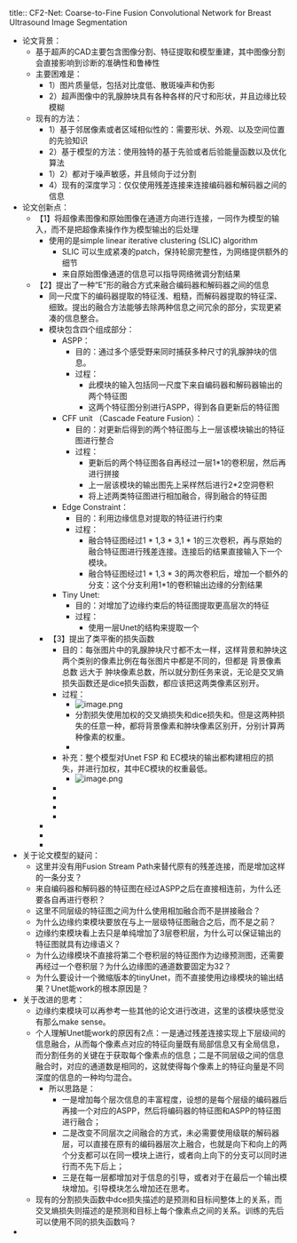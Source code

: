 title:: CF2-Net: Coarse-to-Fine Fusion Convolutional Network for Breast Ultrasound Image Segmentation

- 论文背景：
	- 基于超声的CAD主要包含图像分割、特征提取和模型重建，其中图像分割会直接影响到诊断的准确性和鲁棒性
	- 主要困难是：
		- 1）图片质量低，包括对比度低、散斑噪声和伪影
		- 2）超声图像中的乳腺肿块具有各种各样的尺寸和形状，并且边缘比较模糊
	- 现有的方法：
		- 1）基于邻居像素或者区域相似性的：需要形状、外观、以及空间位置的先验知识
		- 2）基于模型的方法：使用独特的基于先验或者后验能量函数以及优化算法
		- 1）2）都对于噪声敏感，并且倾向于过分割
		- 4）现有的深度学习：仅仅使用残差连接来连接编码器和解码器之间的信息
- 论文创新点：
	- 【1】将超像素图像和原始图像在通道方向进行连接，一同作为模型的输入，而不是把超像素操作作为模型输出的后处理
		- 使用的是simple linear iterative clustering (SLIC) algorithm
			- SLIC 可以生成紧凑的patch，保持轮廓完整性，为网络提供额外的细节
			- 来自原始图像通道的信息可以指导网络微调分割结果
	- 【2】提出了一种“E”形的融合方式来融合编码器和解码器之间的信息
		- 同一尺度下的编码器提取的特征浅、粗糙，而解码器提取的特征深、细致。提出的融合方法能够去除两种信息之间冗余的部分，实现更紧凑的信息整合。
		- 模块包含四个组成部分：
			- ASPP：
				- 目的：通过多个感受野来同时捕获多种尺寸的乳腺肿块的信息。
				- 过程：
					- 此模块的输入包括同一尺度下来自编码器和解码器输出的两个特征图
					- 这两个特征图分别进行ASPP，得到各自更新后的特征图
			- CFF unit （Cascade Feature Fusion）：
				- 目的：对更新后得到的两个特征图与上一层该模块输出的特征图进行整合
				- 过程：
					- 更新后的两个特征图各自再经过一层1*1的卷积层，然后再进行拼接
					- 上一层该模块的输出图先上采样然后进行2*2空洞卷积
					- 将上述两类特征图进行相加融合，得到融合的特征图
			- Edge Constraint：
				- 目的：利用边缘信息对提取的特征进行约束
				- 过程：
					- 融合特征图经过1 * 1,3 * 3,1 * 1的三次卷积，再与原始的融合特征图进行残差连接。连接后的结果直接输入下一个模块。
					- 融合特征图经过1 * 1,3 * 3的两次卷积后，增加一个额外的分支：这个分支利用1*1的卷积输出边缘的分割结果
			- Tiny Unet:
				- 目的：对增加了边缘约束后的特征图提取更高层次的特征
				- 过程：
					- 使用一层Unet的结构来提取一个
		- 【3】提出了类平衡的损失函数
			- 目的：每张图片中的乳腺肿块尺寸都不太一样，这样背景和肿块这两个类别的像素比例在每张图片中都是不同的，但都是 背景像素总数  远大于 肿块像素总数，所以就分割任务来说，无论是交叉熵损失函数还是dice损失函数，都应该把这两类像素区别开。
			- 过程：
				- ![image.png](../assets/image_1661171810273_0.png)
				- 分割损失使用加权的交叉熵损失和dice损失和。但是这两种损失的任意一种，都将背景像素和肿块像素区别开，分别计算两种像素的权重。
				-
			- 补充：整个模型对Unet FSP 和 EC模块的输出都构建相应的损失，并进行加权，其中EC模块的权重最低。
				- ![image.png](../assets/image_1661171267966_0.png)
			-
			-
			-
			-
		-
		-
		-
- 关于论文模型的疑问：
	- 这里并没有用Fusion Stream Path来替代原有的残差连接，而是增加这样的一条分支？
	- 来自编码器和解码器的特征图在经过ASPP之后在直接相连前，为什么还要各自再进行卷积？
	- 这里不同层级的特征图之间为什么使用相加融合而不是拼接融合？
	- 为什么边缘约束模块要放在与上一层级特征图融合之后，而不是之前？
	- 边缘约束模块看上去只是单纯增加了3层卷积层，为什么可以保证输出的特征图就具有边缘语义？
	- 为什么边缘模块不直接将第二个卷积层的特征图作为边缘预测图，还需要再经过一个卷积层？为什么边缘图的通道数要固定为32？
	- 为什么要设计一个微缩版本的tinyUnet，而不直接使用边缘模块的输出结果？Unet能work的根本原因是？
- 关于改进的思考：
	- 边缘约束模块可以再参考一些其他的论文进行改进，这里的该模块感觉没有那么make sense。
	- 个人理解Unet能work的原因有2点：一是通过残差连接实现上下层级间的信息融合，从而每个像素点对应的特征向量既有局部信息又有全局信息，而分割任务的关键在于获取每个像素点的信息；二是不同层级之间的信息融合时，对应的通道数是相同的，这就使得每个像素上的特征向量是不同深度的信息的一种均匀混合。
		- 所以思路是：
			- 一是增加每个层次信息的丰富程度，设想的是每个层级的编码器后再接一个对应的ASPP，然后将编码器的特征图和ASPP的特征图进行融合；
			- 二是改变不同层次之间融合的方式，未必需要使用级联的解码器层，可以直接在原有的编码器层次上融合，也就是向下和向上的两个分支都可以在同一模块上进行，或者向上向下的分支可以同时进行而不先下后上；
			- 三是在每一层都增加对于信息的引导，或者对于在最后一个输出模块增加。引导模块怎么增加还在思考。
	- 现有的分割损失函数中dce损失描述的是预测和目标间整体上的关系，而交叉熵损失则描述的是预测和目标上每个像素点之间的关系。训练的先后可以使用不同的损失函数吗？
-